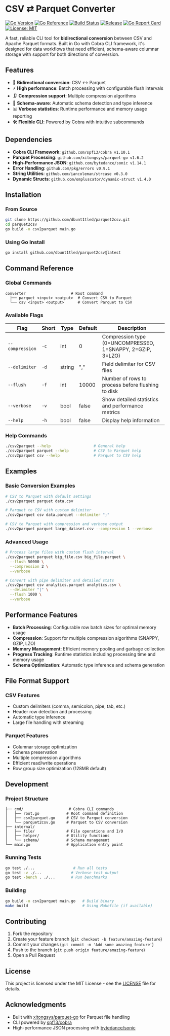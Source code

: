 # CSV ⇄ Parquet Converter

[![Go Version](https://img.shields.io/badge/go-1.25+-blue?logo=go)](https://golang.org/)
[![Go Reference](https://pkg.go.dev/badge/github.com/dbunt1tled/parquet2csv.svg)](https://pkg.go.dev/github.com/dbunt1tled/parquet2csv)
[![Build Status](https://github.com/dbunt1tled/parquet2csv/workflows/Build/badge.svg)](https://github.com/dbunt1tled/parquet2csv/actions)
[![Release](https://img.shields.io/github/v/release/dbunt1tled/parquet2csv)](https://github.com/dbunt1tled/parquet2csv/releases)
[![Go Report Card](https://goreportcard.com/badge/github.com/dbunt1tled/parquet2csv)](https://goreportcard.com/report/github.com/dbunt1tled/parquet2csv)
[![License: MIT](https://img.shields.io/badge/License-MIT-yellow.svg)](https://opensource.org/licenses/MIT)

A fast, reliable CLI tool for **bidirectional conversion** between CSV and Apache Parquet formats. Built in Go with Cobra CLI framework, it's designed for data workflows that need efficient, schema-aware columnar storage with support for both directions of conversion.

## Features

- 🔄 **Bidirectional conversion**: CSV ↔ Parquet
- ⚡ **High performance**: Batch processing with configurable flush intervals
- 🗜️ **Compression support**: Multiple compression algorithms
- 🎯 **Schema-aware**: Automatic schema detection and type inference
- 📊 **Verbose statistics**: Runtime performance and memory usage reporting
- 🛠️ **Flexible CLI**: Powered by Cobra with intuitive subcommands

## Dependencies

- **Cobra CLI Framework**: `github.com/spf13/cobra v1.10.1`
- **Parquet Processing**: `github.com/xitongsys/parquet-go v1.6.2`
- **High-Performance JSON**: `github.com/bytedance/sonic v1.14.1`
- **Error Handling**: `github.com/pkg/errors v0.9.1`
- **String Utilities**: `github.com/iancoleman/strcase v0.3.0`
- **Dynamic Structs**: `github.com/ompluscator/dynamic-struct v1.4.0`

## Installation

### From Source
```bash
git clone https://github.com/dbunt1tled/parquet2csv.git
cd parquet2csv
go build -o csv2parquet main.go
```

### Using Go Install
```bash
go install github.com/dbunt1tled/parquet2csv@latest
```

## Command Reference

### Global Commands
```
converter                    # Root command
  ├── parquet <input> <output>  # Convert CSV to Parquet
  └── csv <input> <output>      # Convert Parquet to CSV
```

### Available Flags

| Flag | Short | Type | Default | Description |
|------|-------|------|---------|-------------|
| `--compression` | `-c` | int | 0 | Compression type (0=UNCOMPRESSED, 1=SNAPPY, 2=GZIP, 3=LZO) |
| `--delimiter` | `-d` | string | "," | Field delimiter for CSV files |
| `--flush` | `-f` | int | 10000 | Number of rows to process before flushing to disk |
| `--verbose` | `-v` | bool | false | Show detailed statistics and performance metrics |
| `--help` | `-h` | bool | false | Display help information |

### Help Commands
```bash
./csv2parquet --help                   # General help
./csv2parquet parquet --help           # CSV to Parquet help
./csv2parquet csv --help               # Parquet to CSV help
```

## Examples

### Basic Conversion Examples
```bash
# CSV to Parquet with default settings
./csv2parquet parquet data.csv

# Parquet to CSV with custom delimiter
./csv2parquet csv data.parquet --delimiter ";"

# CSV to Parquet with compression and verbose output
./csv2parquet parquet large_dataset.csv --compression 1 --verbose
```

### Advanced Usage
```bash
# Process large files with custom flush interval
./csv2parquet parquet big_file.csv big_file.parquet \
  --flush 50000 \
  --compression 2 \
  --verbose

# Convert with pipe delimiter and detailed stats
./csv2parquet csv analytics.parquet analytics.csv \
  --delimiter "|" \
  --flush 1000 \
  --verbose
```

## Performance Features

- **Batch Processing**: Configurable row batch sizes for optimal memory usage
- **Compression**: Support for multiple compression algorithms (SNAPPY, GZIP, LZO)
- **Memory Management**: Efficient memory pooling and garbage collection
- **Progress Tracking**: Runtime statistics including processing time and memory usage
- **Schema Optimization**: Automatic type inference and schema generation

## File Format Support

### CSV Features
- Custom delimiters (comma, semicolon, pipe, tab, etc.)
- Header row detection and processing
- Automatic type inference
- Large file handling with streaming

### Parquet Features
- Columnar storage optimization
- Schema preservation
- Multiple compression algorithms
- Efficient read/write operations
- Row group size optimization (128MB default)

## Development

### Project Structure
```
├── cmd/                    # Cobra CLI commands
│   ├── root.go            # Root command definition
│   ├── csv2parquet.go     # CSV to Parquet conversion
│   └── parquet2csv.go     # Parquet to CSV conversion
├── internal/
│   ├── file/              # File operations and I/O
│   ├── helper/            # Utility functions
│   └── schema/            # Schema management
└── main.go                # Application entry point
```

### Running Tests
```bash
go test ./...                 # Run all tests
go test -v ./...             # Verbose test output
go test -bench . ./...       # Run benchmarks
```

### Building
```bash
go build -o csv2parquet main.go   # Build binary
make build                        # Using Makefile (if available)
```

## Contributing

1. Fork the repository
2. Create your feature branch (`git checkout -b feature/amazing-feature`)
3. Commit your changes (`git commit -m 'Add some amazing feature'`)
4. Push to the branch (`git push origin feature/amazing-feature`)
5. Open a Pull Request

## License

This project is licensed under the MIT License - see the [LICENSE](LICENSE) file for details.

## Acknowledgments

- Built with [xitongsys/parquet-go](https://github.com/xitongsys/parquet-go) for Parquet file handling
- CLI powered by [spf13/cobra](https://github.com/spf13/cobra)
- High-performance JSON processing with [bytedance/sonic](https://github.com/bytedance/sonic)